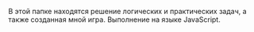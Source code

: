 ﻿В этой папке находятся решение логических и практических задач, а также созданная мной игра.
Выполнение на языке JavaScript.